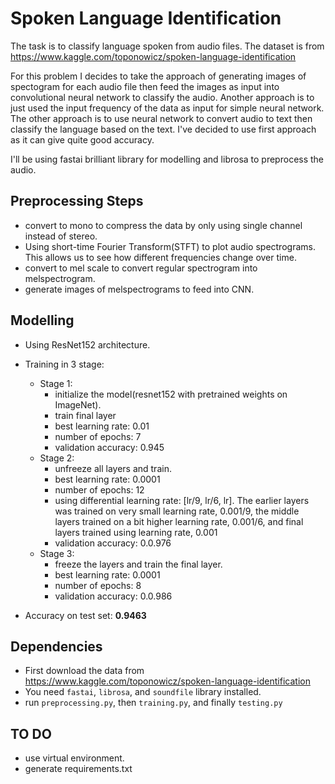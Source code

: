 # Spoken Language Identification

The task is to classify language spoken from audio files. The dataset is from https://www.kaggle.com/toponowicz/spoken-language-identification

For this problem I decides to take the approach of generating images of spectogram for each audio file then feed the images as input into convolutional neural network to classify the audio. Another approach is to just used the input frequency of the data as input for simple neural network. The other approach is to use neural network to convert audio to text then classify the language based on the text. I've decided to use first approach as it can give quite good accuracy.

I'll be using fastai brilliant library for modelling and librosa to preprocess the audio.

## Preprocessing Steps

- convert to mono to compress the data by only using single channel instead of stereo.
- Using short-time Fourier Transform(STFT) to plot audio spectrograms. This allows us to see how different frequencies change over time.
- convert to mel scale to convert regular spectrogram into melspectrogram.
- generate images of melspectrograms to feed into CNN.

## Modelling

- Using ResNet152 architecture.
- Training in 3 stage:
    - Stage 1:
        - initialize the model(resnet152 with pretrained weights on ImageNet).
        - train final layer
        - best learning rate: 0.01
        - number of epochs: 7
        - validation accuracy: 0.945
    - Stage 2:
        - unfreeze all layers and train.
        - best learning rate: 0.0001
        - number of epochs: 12
        - using differential learning rate: [lr/9, lr/6, lr]. The earlier layers was trained on very small learning rate, 0.001/9, the middle layers trained on a bit higher learning rate, 0.001/6, and final layers trained using learning rate, 0.001
        - validation accuracy: 0.0.976
    - Stage 3:
        - freeze the layers and train the final layer.
        - best learning rate: 0.0001
        - number of epochs: 8
        - validation accuracy: 0.0.986

- Accuracy on test set: **0.9463**

## Dependencies

- First download the data from https://www.kaggle.com/toponowicz/spoken-language-identification
- You need `fastai`, `librosa`, and `soundfile` library installed.
- run `preprocessing.py`, then `training.py`, and finally `testing.py`


## TO DO
- use virtual environment.
- generate requirements.txt



